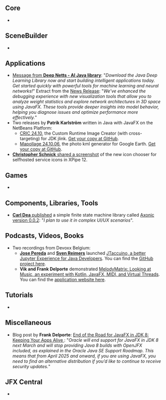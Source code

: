## Core

* 

## SceneBuilder

* 

## Applications

* [Message from **Deep Netts - AI Java library**](https://x.com/DeepNetts/status/1842186222241825212): "_Download the Java Deep Learning Library now and start building intelligent applications today. Get started quickly with powerful tools for machine learning and neural networks!_" Extract from the [News Release](https://www.deepnetts.com/deep-netts-3-1-1-has-been-released/): "_We’ve enhanced the debugging experience with new visualization tools that allow you to analyze weight statistics and explore network architectures in 3D space using JavaFX. These tools provide deeper insights into model behavior, helping you diagnose issues and optimize performance more effectively._"
* Two releases by **Patrik Karlström** written in Java with JavaFX on the NetBeans Platform:
  * [CRIC 24.10](https://x.com/PatrikKarlstrom/status/1843362252004700202), the Custom Runtime Image Creator (with cross-targeting) for JDK jlink. [Get your copy at GitHub](https://github.com/trixon/cric/releases/tag/v24.10).
  * [Mapollage 24.10.06](https://x.com/PatrikKarlstrom/status/1842812263310205019), the photo kml generator for Google Earth. [Get your copy at GitHub](https://github.com/trixon/mapollage/releases/tag/v24.10.06).
* [**Christopher Schnick** shared a screenshot](https://x.com/crschnick/status/1843960201688371493) of the new icon chooser for selfhosted service icons in XPipe 12.

## Games

* 

## Components, Libraries, Tools

* [**Carl Dea** published](https://x.com/carldea/status/1843165765446627745) a simple finite state machine library called [Axonic version 0.0.2](https://github.com/carldea/axonic): "_I plan to use it in complex UI/UX scenarios_".

## Podcasts, Videos, Books

* Two recordings from Devoxx Belgium:
  * [**Jose Pereda**](https://x.com/JPeredaDnr) and [**Sven Reimers**](https://x.com/SvenNB) launched [JTaccuino, a better Jupyter Experience for Java Developers](https://www.youtube.com/watch?v=SMD5g0Fqn34). You can find the [GitHub project here](https://github.com/jtaccuino/jtaccuino).
  * **Vik and Frank Delporte** demonstrated [MelodyMatrix: Looking at Music, an experiment with Kotlin, JavaFX, MIDI, and Virtual Threads](https://www.youtube.com/watch?v=xbaLjoTU49I). You can find the [application website here](https://melodymatrix.rocks/).

## Tutorials

*

## Miscellaneous

* Blog post by **Frank Delporte**: [End of the Road for JavaFX in JDK 8: Keeping Your Apps Alive ](https://thenewstack.io/end-of-the-road-for-javafx-in-jdk-8-keeping-your-apps-alive/): "_Oracle will end support for JavaFX in JDK 8 next March and will stop providing Java 8 builds with OpenJFX included, as explained in the Oracle Java SE Support Roadmap. This means that from April 2025 and onward, if you are using JavaFX, you need to find an alternative distribution if you’d like to continue to receive security updates._"

## JFX Central

* 
